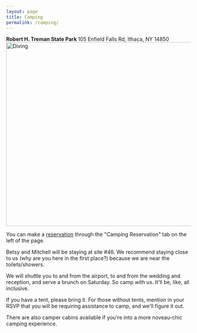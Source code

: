 ```yaml
---
layout: page
title: Camping
permalink: /camping/
---
```

<b>
Robert H. Treman State Park
</b>  
105 Enfield Falls Rd, Ithaca, NY 14850
<img src="{{ site.baseurl }}/images/rht_swim.jpeg" alt="Diving" style="width:1000px;height:500px;">  

You can make a <a class="page-link" href="http://parks.ny.gov/parks/135/details.aspx">reservation</a> through the "Camping Reservation" tab on the left of the page.

Betsy and Mitchell will be staying at site #46. We recommend staying close to us (why are you here in the first place?) because we are near the toilets/showers.

We will shuttle you to and from the airport, to and from the wedding and reception, and serve a brunch on Saturday. So camp with us. It'll be, like, all inclusive.

If you have a tent, please bring it. For those without tents, mention in your RSVP that you will be requiring assistance to camp, and we'll figure it out.

There are also camper cabins available if you're into a more noveau-chic camping experience.

<!--
	
-->
